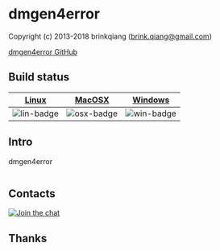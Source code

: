 # dmgen4error

Copyright (c) 2013-2018 brinkqiang (brink.qiang@gmail.com)

[dmgen4error GitHub](https://github.com/brinkqiang/dmgen4error)

## Build status
| [Linux][lin-link] | [MacOSX][osx-link] | [Windows][win-link] |
| :---------------: | :----------------: | :-----------------: |
| ![lin-badge]      | ![osx-badge]       | ![win-badge]        |

[lin-badge]: https://travis-ci.org/brinkqiang/dmgen4error.svg?branch=master "Travis build status"
[lin-link]:  https://travis-ci.org/brinkqiang/dmgen4error "Travis build status"
[osx-badge]: https://travis-ci.org/brinkqiang/dmgen4error.svg?branch=master "Travis build status"
[osx-link]:  https://travis-ci.org/brinkqiang/dmgen4error "Travis build status"
[win-badge]: https://ci.appveyor.com/api/projects/status/github/brinkqiang/dmgen4error?branch=master&svg=true "AppVeyor build status"
[win-link]:  https://ci.appveyor.com/project/brinkqiang/dmgen4error "AppVeyor build status"

## Intro
dmgen4error
```cpp
```
## Contacts
[![Join the chat](https://badges.gitter.im/brinkqiang/dmgen4error/Lobby.svg)](https://gitter.im/brinkqiang/dmgen4error)

## Thanks
